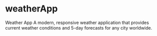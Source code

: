 # weatherApp
Weather App A modern, responsive weather application that provides current weather conditions and 5-day forecasts for any city worldwide.

